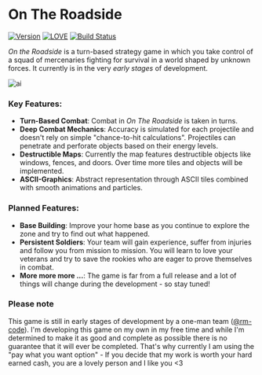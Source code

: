 # On The Roadside

[![Version](https://img.shields.io/badge/Version-0.8.2.976-blue.svg)](https://github.com/rm-code/on-the-roadside/releases/latest)
[![LOVE](https://img.shields.io/badge/L%C3%96VE-0.10.2-EA316E.svg)](http://love2d.org/)
[![Build Status](https://travis-ci.com/rm-code/On-The-Roadside.svg?token=q3rLXeyGTBN9VB2zsWMr&branch=develop)](https://travis-ci.com/rm-code/On-The-Roadside)

_On the Roadside_ is a turn-based strategy game in which you take control of a squad of mercenaries fighting for survival in a world shaped by unknown forces. It currently is in the very _early stages_ of development.

![ai](https://cloud.githubusercontent.com/assets/11627131/22786211/def39e3a-eed7-11e6-84e3-bd0c80b173f3.gif)

### Key Features:

- __Turn-Based Combat__: Combat in _On The Roadside_ is taken in turns.
- __Deep Combat Mechanics__: Accuracy is simulated for each projectile and doesn't rely on simple "chance-to-hit calculations". Projectiles can penetrate and perforate objects based on their energy levels.
- __Destructible Maps__: Currently the map features destructible objects like windows, fences, and doors. Over time more tiles and objects will be implemented.
- __ASCII-Graphics__: Abstract representation through ASCII tiles combined with smooth animations and particles.

### Planned Features:
- __Base Building__: Improve your home base as you continue to explore the zone and try to find out what happened.
- __Persistent Soldiers__: Your team will gain experience, suffer from injuries and follow you from mission to mission. You will learn to love your veterans and try to save the rookies who are eager to prove themselves in combat.
- __More more more ...__: The game is far from a full release and a lot of things will change during the development - so stay tuned!

### Please note
This game is still in early stages of development by a one-man team ([@rm-code](https://twitter.com/rm_code)). I'm developing this game on my own in my free time and while I'm determined to make it as good and complete as possible there is no guarantee that it will ever be completed. That's why currently I am using the "pay what you want option" - If you decide that my work is worth your hard earned cash, you are a lovely person and I like you <3
